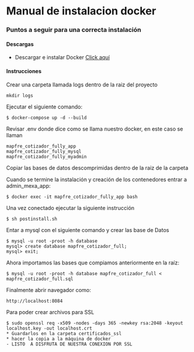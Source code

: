 # Manual de instalacion docker

### Puntos a seguir para una correcta instalación

#### Descargas

  * Descargar e instalar Docker [Click aquí](https://docs.docker.com/install/)

#### Instrucciones


Crear una carpeta llamada logs dentro de la raiz del proyecto

    mkdir logs
    
Ejecutar el siguiente comando:

    $ docker-compose up -d --build

Revisar .env donde dice como se llama nuestro docker, en este caso se llaman

    mapfre_cotizador_fully_app
    mapfre_cotizador_fully_mysql
    mapfre_cotizador_fully_myadmin

Copiar las bases de datos descomprimidas dentro de la raiz de la carpeta

Cuando se termine la instalación y creación de los contenedores entrar a admin_mexa_app:

    $ docker exec -it mapfre_cotizador_fully_app bash


Una vez conectado ejecutar la siguiente instrucción

    $ sh postinstall.sh

Entar a mysql con el siguiente comando y crear las base de Datos

    $ mysql -u root -proot -h database
    mysql> create database mapfre_cotizador_full;
    mysql> exit;


Ahora importamos las bases que compiamos anteriormente en la raíz:

    $ mysql -u root -proot -h database mapfre_cotizador_full < mapfre_cotizador_full.sql


Finalmente abrir navegador como:

    http://localhost:8084


Para poder crear archivos para SSL

    $ sudo openssl req -x509 -nodes -days 365 -newkey rsa:2048 -keyout localhost.key -out localhost.crt
    * Guardarlos en la carpeta certificados_ssl
    * hacer la copia a la máquina de docker
    - LISTO  A DISFRUTA DE NUESTRA CONEXION POR SSL
